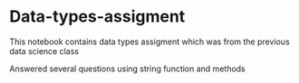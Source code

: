 # Data-types-assigment

This notebook contains data types assigment which was from the previous data science class

Answered several questions using string function and methods
